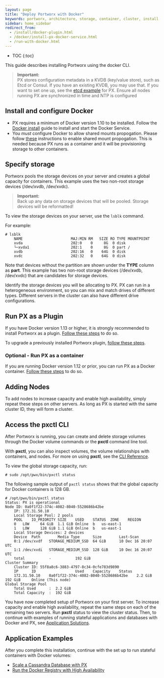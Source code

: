 ```yaml
---
layout: page
title: "Deploy Portworx with Docker"
keywords: portworx, architecture, storage, container, cluster, install, docker, compose, systemd, plugin
sidebar: home_sidebar
redirect_from:
  - /install/docker-plugin.html
  - /docker/install-px-docker-service.html
  - /run-with-docker.html
---
```


* TOC
{:toc}

This guide describes installing Portworx using the docker CLI.

>**Important:**<br/>PX stores configuration metadata in a KVDB (key/value store), such as Etcd or Consul. If you have an existing KVDB, you may use that.  If you want to set one up, see the [etcd example](/run-etcd.html) for PX. Ensure all nodes running PX are synchronized in time and NTP is configured


## Install and configure Docker

* PX requires a minimum of Docker version 1.10 to be installed.  Follow the [Docker install](https://docs.docker.com/engine/installation/) guide to install and start the Docker Service.
* You *must* configure Docker to allow shared mounts propogation. Please follow [these](/knowledgebase/shared-mount-propogation.html) instructions to enable shared mount propogation.  This is needed because PX runs as a container and it will be provisioning storage to other containers.

## Specify storage

Portworx pools the storage devices on your server and creates a global capacity for containers. This example uses the two non-root storage devices (/dev/xvdb, /dev/xvdc).

>**Important:**<br/>Back up any data on storage devices that will be pooled. Storage devices will be reformatted!

To view the storage devices on your server, use the `lsblk` command.

For example:
```
# lsblk
    NAME                      MAJ:MIN RM   SIZE RO TYPE MOUNTPOINT
    xvda                      202:0    0     8G  0 disk
    └─xvda1                   202:1    0     8G  0 part /
    xvdb                      202:16   0    64G  0 disk
    xvdc                      202:32   0    64G  0 disk
```
Note that devices without the partition are shown under the **TYPE** column as **part**. This example has two non-root storage devices (/dev/xvdb, /dev/xvdc) that are candidates for storage devices.

Identify the storage devices you will be allocating to PX.  PX can run in a heterogeneous environment, so you can mix and match drives of different types.  Different servers in the cluster can also have different drive configurations.

## Run PX as a Plugin

If you have Docker version 1.13 or higher, it is strongly recommended to install Portworx as a plugin. [Follow these steps](docker-plugin.html) to do so.

To upgrade a previously installed Portworx plugin, [follow these steps](upgrade-standalone.html).

### Optional - Run PX as a container

If you are running Docker version 1.12 or prior, you can run PX as a Docker container.  [Follow these steps](docker-container.html) to do so.

## Adding Nodes
To add nodes to increase capacity and enable high availability, simply repeat these steps on other servers.  As long as PX is started with the same cluster ID, they will form a cluster.

## Access the pxctl CLI
After Portworx is running, you can create and delete storage volumes through the Docker volume commands or the **pxctl** command line tool. 

With **pxctl**, you can also inspect volumes, the volume relationships with containers, and nodes. For more on using **pxctl**, see the [CLI 
Reference](/control/status.html).

To view the global storage capacity, run:

```
# sudo /opt/pwx/bin/pxctl status
```

The following sample output of `pxctl status` shows that the global capacity for Docker containers is 128 GB.

```
# /opt/pwx/bin/pxctl status
Status: PX is operational
Node ID: 0a0f1f22-374c-4082-8040-5528686b42be
	IP: 172.31.50.10
 	Local Storage Pool: 2 pools
	POOL	IO_PRIORITY	SIZE	USED	STATUS	ZONE	REGION
	0	LOW		64 GiB	1.1 GiB	Online	b	us-east-1
	1	LOW		128 GiB	1.1 GiB	Online	b	us-east-1
	Local Storage Devices: 2 devices
	Device	Path		Media Type		Size		Last-Scan
	0:1	/dev/xvdf	STORAGE_MEDIUM_SSD	64 GiB		10 Dec 16 20:07 UTC
	1:1	/dev/xvdi	STORAGE_MEDIUM_SSD	128 GiB		10 Dec 16 20:07 UTC
	total			-			192 GiB
Cluster Summary
	Cluster ID: 55f8a8c6-3883-4797-8c34-0cfe783d9890
	IP		ID					Used	Capacity	Status
	172.31.50.10	0a0f1f22-374c-4082-8040-5528686b42be	2.2 GiB	192 GiB		Online (This node)
Global Storage Pool
	Total Used    	:  2.2 GiB
	Total Capacity	:  192 GiB
```

You have now completed setup of Portworx on your first server. To increase capacity and enable high availability, repeat the same steps on each of the remaining two servers. Run **pxctl** status to view the cluster status. Then, to continue with examples of running stateful applications and databases with Docker and PX, see [Application Solutions](/application-solutions.html).

## Application Examples

After you complete this installation, continue with the set up to run stateful containers with Docker volumes:

* [Scale a Cassandra Database with PX](/applications/cassandra.html)
* [Run the Docker Registry with High Availability](/applications/docker-registry.html)
